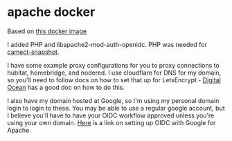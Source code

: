 # apache docker

Based on [this docker image](https://github.com/sadimusi/docker-apache)

I added PHP and libapache2-mod-auth-openidc. PHP was needed for [camect-snapshot](https://github.com/bdwilson/camect-snapshot).

I have some example proxy configurations for you to proxy connections to
hubitat, homebridge, and nodered. I use cloudflare for DNS for my domain, so
you'll need to follow docs on how to set that up for LetsEncrypt - [Digital
Ocean](https://www.digitalocean.com/community/tutorials/how-to-acquire-a-let-s-encrypt-certificate-using-dns-validation-with-acme-dns-certbot-on-ubuntu-18-04)
has a good doc on how to do this.

I also have my domain hosted at Google, so I'm using my personal domain login
to login to these. You may be able to use a regular google account, but I
believe you'll have to have your OIDC workflow approved unless you're using
your own domain.  [Here](https://github.com/zmartzone/mod_auth_openidc#how-to-use-it) is a link on setting up OIDC with Google for Apache.

